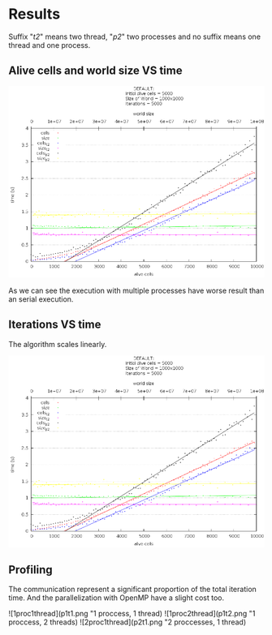 Results
=======

Suffix "*t2*" means two thread, "*p2*" two processes and no suffix means one
thread and one process.

Alive cells and world size VS time
----------------------------------
![AlivesCellsAndSize](cells_size.png "Alive cells and size")

As we can see the execution with multiple processes have worse result than an
serial execution. 

Iterations VS time
------------------
The algorithm scales linearly.

![Iterations](cells_size.png "Iterations")

Profiling
---------
The communication represent a significant proportion of the total iteration
time. And the parallelization with OpenMP have a slight cost too.

![1proc1thread](p1t1.png "1 proccess, 1 thread)
![1proc2thread](p1t2.png "1 proccess, 2 threads)
![2proc1thread](p2t1.png "2 proccesses, 1 thread)
